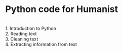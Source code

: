 # Python code for Humanist 

<br/>
1. Introduction to Python
<br/>
2. Reading text
<br/>
3. Cleaning text
<br/>
4. Extracting information from text
